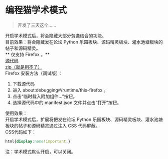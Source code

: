 # 编程猫学术模式
> 开发了三天这个...... 

开启学术模式后，将会隐藏大部分劳逸结合的功能。  
目前效果：将会隐藏发在论坛 Python 乐园板块、源码精灵板块、灌水池塘板块的帖子和源码精灵。  
** 仅支持 Firefox 。**   
[源代码](https://github.com/86135/xueshu)  
[zip（就是用不了）](https://github.com/86135/xueshu/releases/tag/0.0.0)  
Firefox 安装方法（调试版）： 
1. 下载源代码
1. 进入 about:debugging#/runtime/this-firefox 。
1. 点击“临时载入附加组件…”按钮。
1. 选择源代码中的 manifest.json 文件并点击“打开”按钮。  

使用效果：  
开启学术模式后，扩展将把发在论坛 Python 乐园板块、源码精灵板块、灌水池塘板块的帖子和源码精灵通过注入 CSS 代码屏蔽。  
CSS代码如下：
```css
html{display:none!important;}
```
注：学术模式默认开启，可以关闭。
